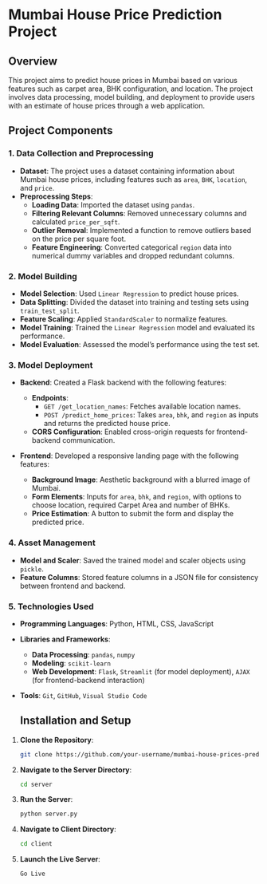 # Mumbai House Price Prediction Project

## Overview

This project aims to predict house prices in Mumbai based on various features such as carpet area, BHK  configuration, and location. The project involves data processing, model building, and deployment to provide users with an estimate of house prices through a web application.

## Project Components

### 1. Data Collection and Preprocessing

- **Dataset**: The project uses a dataset containing information about Mumbai house prices, including features such as `area`, `BHK`, `location`, and `price`.
- **Preprocessing Steps**:
  - **Loading Data**: Imported the dataset using `pandas`.
  - **Filtering Relevant Columns**: Removed unnecessary columns and calculated `price_per_sqft`.
  - **Outlier Removal**: Implemented a function to remove outliers based on the price per square foot.
  - **Feature Engineering**: Converted categorical `region` data into numerical dummy variables and dropped redundant columns.

### 2. Model Building

- **Model Selection**: Used `Linear Regression` to predict house prices.
- **Data Splitting**: Divided the dataset into training and testing sets using `train_test_split`.
- **Feature Scaling**: Applied `StandardScaler` to normalize features.
- **Model Training**: Trained the `Linear Regression` model and evaluated its performance.
- **Model Evaluation**: Assessed the model’s performance using the test set.

### 3. Model Deployment

- **Backend**: Created a Flask backend with the following features:
  - **Endpoints**:
    - `GET /get_location_names`: Fetches available location names.
    - `POST /predict_home_prices`: Takes `area`, `bhk`, and `region` as inputs and returns the predicted house price.
  - **CORS Configuration**: Enabled cross-origin requests for frontend-backend communication.

- **Frontend**: Developed a responsive landing page with the following features:
  - **Background Image**: Aesthetic background with a blurred image of Mumbai.
  - **Form Elements**: Inputs for `area`, `bhk`, and `region`, with options to choose location, required Carpet Area and number of BHKs.
  - **Price Estimation**: A button to submit the form and display the predicted price.

### 4. Asset Management

- **Model and Scaler**: Saved the trained model and scaler objects using `pickle`.
- **Feature Columns**: Stored feature columns in a JSON file for consistency between frontend and backend.

### 5. Technologies Used

- **Programming Languages**: Python, HTML, CSS, JavaScript
- **Libraries and Frameworks**: 
  - **Data Processing**: `pandas`, `numpy`
  - **Modeling**: `scikit-learn`
  - **Web Development**: `Flask`, `Streamlit` (for model deployment), `AJAX` (for frontend-backend interaction)
- **Tools**: `Git`, `GitHub`, `Visual Studio Code`

  ## Installation and Setup

1. **Clone the Repository**:
   ```bash
   git clone https://github.com/your-username/mumbai-house-prices-prediction.git
   ```
2. **Navigate to the Server Directory**:
   ```bash
   cd server
   ```
3. **Run the Server**:
   ```bash
   python server.py
   ```
4. **Navigate to Client Directory**:
   ```bash
   cd client
   ```
5. **Launch the Live Server**:
   ```bash
   Go Live
   ```
   
